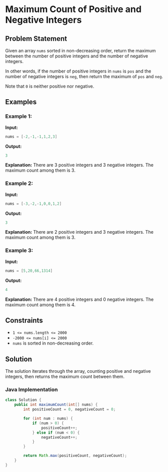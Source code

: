 # Maximum Count of Positive and Negative Integers

## Problem Statement
Given an array `nums` sorted in non-decreasing order, return the maximum between the number of positive integers and the number of negative integers.

In other words, if the number of positive integers in `nums` is `pos` and the number of negative integers is `neg`, then return the maximum of `pos` and `neg`.

Note that `0` is neither positive nor negative.

## Examples

### Example 1:
**Input:**
```java
nums = [-2,-1,-1,1,2,3]
```
**Output:**
```java
3
```
**Explanation:** There are 3 positive integers and 3 negative integers. The maximum count among them is 3.

### Example 2:
**Input:**
```java
nums = [-3,-2,-1,0,0,1,2]
```
**Output:**
```java
3
```
**Explanation:** There are 2 positive integers and 3 negative integers. The maximum count among them is 3.

### Example 3:
**Input:**
```java
nums = [5,20,66,1314]
```
**Output:**
```java
4
```
**Explanation:** There are 4 positive integers and 0 negative integers. The maximum count among them is 4.

## Constraints
- `1 <= nums.length <= 2000`
- `-2000 <= nums[i] <= 2000`
- `nums` is sorted in non-decreasing order.

## Solution
The solution iterates through the array, counting positive and negative integers, then returns the maximum count between them.

### Java Implementation
```java
class Solution {
    public int maximumCount(int[] nums) {
        int positiveCount = 0, negativeCount = 0;

        for (int num : nums) {
            if (num > 0) {
                positiveCount++;
            } else if (num < 0) {
                negativeCount++;
            }
        }

        return Math.max(positiveCount, negativeCount);
    }
}




